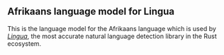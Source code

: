 ## Afrikaans language model for Lingua

This is the language model for the Afrikaans language which is used by 
[*Lingua*](https://github.com/pemistahl/lingua-rs), 
the most accurate natural language detection library in the Rust ecosystem.